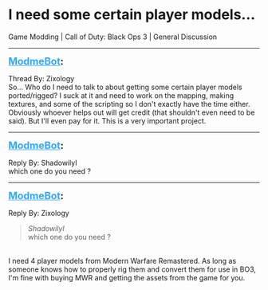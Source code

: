 # I need some certain player models...
Game Modding | Call of Duty: Black Ops 3 | General Discussion

---
<strong style="font-size: 1.4em;"><span style="text-decoration: underline;text-decoration-color: #34a7f9;"><span style="color:#34a7f9;">ModmeBot</span></span>:</strong>

<p>Thread By: Zixology<br />So... Who do I need to talk to about getting some certain player models ported/rigged? I suck at it and need to work on the mapping, making textures, and some of the scripting so I don&#39;t exactly have the time either.<br />Obviously whoever helps out will get credit (that shouldn&#39;t even need to be said). But I&#39;ll even pay for it. This is a very important project.</p>

---
<strong style="font-size: 1.4em;"><span style="text-decoration: underline;text-decoration-color: #34a7f9;"><span style="color:#34a7f9;">ModmeBot</span></span>:</strong>

<p>Reply By: ShadowilyI<br />which one do you need ?</p>

---
<strong style="font-size: 1.4em;"><span style="text-decoration: underline;text-decoration-color: #34a7f9;"><span style="color:#34a7f9;">ModmeBot</span></span>:</strong>

<p>Reply By: Zixology<br /><blockquote><em>ShadowilyI</em><br />which one do you need ?</blockquote><br /> I need 4 player models from Modern Warfare Remastered. As long as someone knows how to properly rig them and convert them for use in BO3, I&#39;m fine with buying MWR and getting the assets from the game for you.</p>

